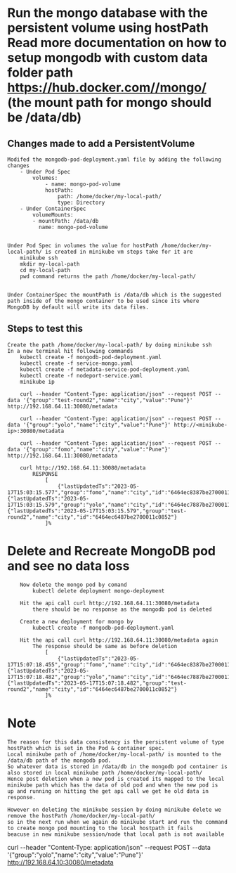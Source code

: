 # Run the mongo database with the persistent volume using hostPath Read more documentation on how to setup mongodb with custom data folder path https://hub.docker.com//mongo/ (the mount path for mongo should be /data/db)

## Changes made to add a PersistentVolume
    Modifed the mongodb-pod-deployment.yaml file by adding the following changes
        - Under Pod Spec
            volumes:
                - name: mongo-pod-volume
                hostPath:
                    path: /home/docker/my-local-path/
                    type: Directory
        - Under ContainerSpec
            volumeMounts:
            - mountPath: /data/db
              name: mongo-pod-volume
    

    Under Pod Spec in volumes the value for hostPath /home/docker/my-local-path/ is created in minikube vm steps take for it are
        minikube ssh
        mkdir my-local-path
        cd my-local-path
        pwd command returns the path /home/docker/my-local-path/

    
    Under ContainerSpec the mountPath is /data/db which is the suggested path inside of the mongo container to be used since its where
    MongoDB by default will write its data files.

## Steps to test this
    Create the path /home/docker/my-local-path/ by doing minikube ssh
    In a new terminal hit following commands
        kubectl create -f mongodb-pod-deployment.yaml
        kubectl create -f service-mongo.yaml
        kubectl create -f metadata-service-pod-deployment.yaml
        kubectl create -f nodeport-service.yaml
        minikube ip

        curl --header "Content-Type: application/json" --request POST --data '{"group":"test-round2","name":"city","value":"Pune"}' http://192.168.64.11:30080/metadata

        curl --header "Content-Type: application/json" --request POST --data '{"group":"yolo","name":"city","value":"Pune"}' http://<minikube-ip>:30080/metadata

        curl --header "Content-Type: application/json" --request POST --data '{"group":"fomo","name":"city","value":"Pune"}' http://192.168.64.11:30080/metadata

        curl http://192.168.64.11:30080/metadata
            RESPONSE 
                [
                    {"lastUpdatedTs":"2023-05-17T15:03:15.577","group":"fomo","name":"city","id":"6464ec8387be2700011c0854"},{"lastUpdatedTs":"2023-05-17T15:03:15.579","group":"yolo","name":"city","id":"6464ec7887be2700011c0853"},{"lastUpdatedTs":"2023-05-17T15:03:15.579","group":"test-round2","name":"city","id":"6464ec6487be2700011c0852"}
                ]%


# Delete and Recreate MongoDB pod and see no data loss
        Now delete the mongo pod by comand 
            kubectl delete deployment mongo-deployment
        
        Hit the api call curl http://192.168.64.11:30080/metadata
            there should be no response as the mongodb pod is deleted

        Create a new deployment for mongo by
            kubectl create -f mongodb-pod-deployment.yaml

        Hit the api call curl http://192.168.64.11:30080/metadata again
            The response should be same as before deletion
                [
                    {"lastUpdatedTs":"2023-05-17T15:07:18.455","group":"fomo","name":"city","id":"6464ec8387be2700011c0854"},{"lastUpdatedTs":"2023-05-17T15:07:18.482","group":"yolo","name":"city","id":"6464ec7887be2700011c0853"},{"lastUpdatedTs":"2023-05-17T15:07:18.482","group":"test-round2","name":"city","id":"6464ec6487be2700011c0852"}
                ]%


# Note
    The reason for this data consistency is the persistent volume of type hostPath which is set in the Pod & container spec.
    Local minikube path of /home/docker/my-local-path/ is mounted to the /data/db path of the mongodb pod.
    So whatever data is stored in /data/db in the mongodb pod container is also stored in local minikube path /home/docker/my-local-path/
    Hence post deletion when a new pod is created its mapped to the local minikube path which has the data of old pod and when the new pod is
    up and running on hitting the get api call we get he old data in response.

    However on deleting the minikube session by doing minikube delete we remove the hostPath /home/docker/my-local-path/
    so in the next run when we again do minikube start and run the command to create mongo pod mounting to the local hostpath it fails
    beacuse in new minikube session/node that local path is not available








curl --header "Content-Type: application/json" --request POST --data '{"group":"yolo","name":"city","value":"Pune"}' http://192.168.64.10:30080/metadata